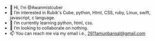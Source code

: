 - 👋 Hi, I’m @Awanmistcuber
- 👀 I’m interested in Rubik's Cube, python, Html, CSS, ruby, Linux, swift, javascript, c language.
- 🌱 I’m currently learning python, html, css.
- 💞️ I’m looking to collaborate on nothing.
- 📫 You can reach me via my email i.e., 2611amunbansal@gmail.com

<!---
Awanmistcuber/Awanmistcuber is a ✨ special ✨ repository because its `README.md` (this file) appears on your GitHub profile.
You can click the Preview link to take a look at your changes.
--->
